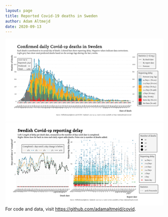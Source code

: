 ```yaml
---
layout: page
title: Reported Covid-19 deaths in Sweden
author: Adam Altmejd
date: 2020-09-13
---
```


![Graph of Swedish Covid-19 deaths with reporting delay.](deaths_lag_sweden_2020-09-13.png "Swedish Covid-19 deaths.")
![Graph of Swedish Covid-19 reporting delay in daily deaths.](lag_trend_sweden_2020-09-13.png "Trend in Swedish Covid-19 mortality reporting delay.")
For code and data, visit <https://github.com/adamaltmejd/covid>.
